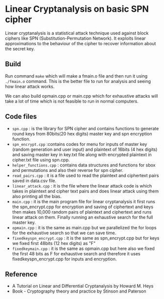 # Linear Cryptanalysis on basic SPN cipher

Linear cryptanalysis is a statistical attack technique used against block ciphers like SPN (Substitution-Permutation Network). It exploits linear approximations to the behaviour of the cipher to recover information about the secret key. 

## Build 

Run command `make` which will make a fmain.o file and then run it using `./fmain.o` command. This is the better file to run for analysis and seeing how linear attack works. 

We can also build opmain.cpp or main.cpp which for exhaustive attacks will take a lot of time which is not feasible to run in normal computers.


## Code files 

- `spn.cpp` : is the library for SPN cipher and contains functions to generate round keys from 80bits(20 hex digits) master key and spn encryption function.
- `spn_encrypt.cpp` :contains codes for menu for inputs of master key (random generation and user input) and plaintext of 16bits (4 hex digits) and saving master key in key.txt file along with encrypted plaintext in cipher.txt file using spn.cpp.
- `helper_functions.cpp` : contains data structures and functions for sbox and permutations and also their reverse for spn cipher.
- `read_pairs.cpp` : it is a file used to read the plaintext and ciphertext pairs saved in data.csv file.
-  `linear_attack.cpp` : it is the file where the linear attack code is which takes in plaintext and cipher text pairs and does linear attack using them also printing all the bias.
-  `main.cpp` : it is the main program file for linear cryptanalysis it first runs the  spn_encrypt.cpp for encryption and saving of ciphertext and keys then makes 10,000 random pairs of plaintext and ciphertext and runs linear attack on them. Finally running an exhaustive search for the full master key.
- `opmain.cpp` : it is the same as main.cpp but we parallelized the for loops for the exhaustive search so that we can save time.
- `fixedkeyspn_encrypt.cpp` : it is the same as spn_encrypt.cpp but for keys we fixed first 48bits (12 hex digits) as "F"
- `fixedkeymain.cpp` : it is the same as opmain.cpp but here also we fixed the first 48 bits as F for exhaustive search and therefore it uses fixedkeyspn_encrypt.cpp for inputs and encryption.


## Reference 

- A Tutorial on Linear and Differential Cryptanalysis by Howard M. Heys
- Book - Cryptography theory and practice by Stinson and Paterson